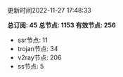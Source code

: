 更新时间2022-11-27 17:48:33

**总订阅: 45**
**总节点: 1153**
**有效节点: 256**
- ssr节点: 11
- trojan节点: 34
- v2ray节点: 206
- ss节点: 5
